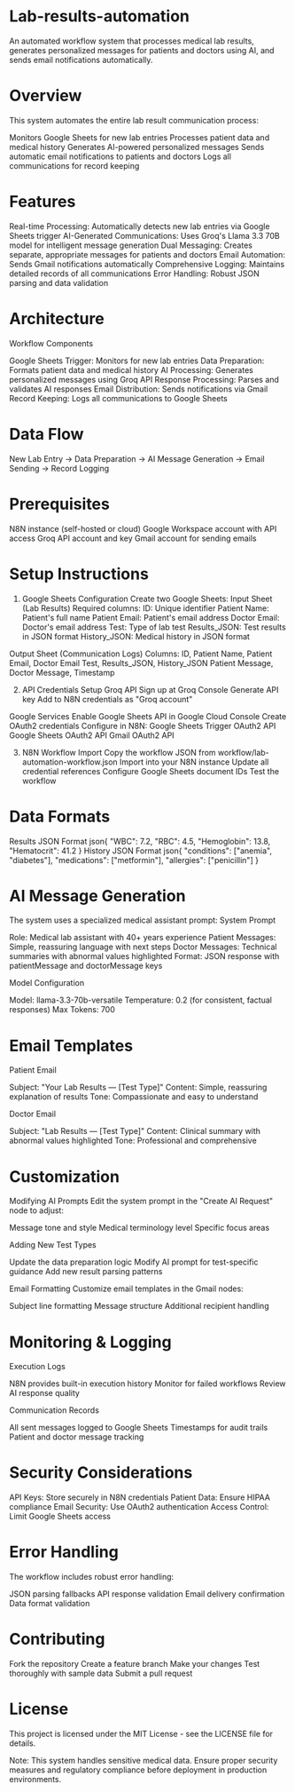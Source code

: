 # Lab-results-automation
An automated workflow system that processes medical lab results, generates personalized messages for patients and doctors using AI, and sends email notifications automatically.

# Overview
This system automates the entire lab result communication process:

Monitors Google Sheets for new lab entries
Processes patient data and medical history
Generates AI-powered personalized messages
Sends automatic email notifications to patients and doctors
Logs all communications for record keeping

# Features

Real-time Processing: Automatically detects new lab entries via Google Sheets trigger
AI-Generated Communications: Uses Groq's Llama 3.3 70B model for intelligent message generation
Dual Messaging: Creates separate, appropriate messages for patients and doctors
Email Automation: Sends Gmail notifications automatically
Comprehensive Logging: Maintains detailed records of all communications
Error Handling: Robust JSON parsing and data validation

# Architecture
Workflow Components

Google Sheets Trigger: Monitors for new lab entries
Data Preparation: Formats patient data and medical history
AI Processing: Generates personalized messages using Groq API
Response Processing: Parses and validates AI responses
Email Distribution: Sends notifications via Gmail
Record Keeping: Logs all communications to Google Sheets

# Data Flow
New Lab Entry → Data Preparation → AI Message Generation → Email Sending → Record Logging

# Prerequisites
N8N instance (self-hosted or cloud)
Google Workspace account with API access
Groq API account and key
Gmail account for sending emails

# Setup Instructions
1. Google Sheets Configuration
Create two Google Sheets:
Input Sheet (Lab Results)
Required columns:
ID: Unique identifier
Patient Name: Patient's full name
Patient Email: Patient's email address
Doctor Email: Doctor's email address
Test: Type of lab test
Results_JSON: Test results in JSON format
History_JSON: Medical history in JSON format

Output Sheet (Communication Logs)
Columns:
ID, Patient Name, Patient Email, Doctor Email
Test, Results_JSON, History_JSON
Patient Message, Doctor Message, Timestamp

2. API Credentials Setup
Groq API
Sign up at Groq Console
Generate API key
Add to N8N credentials as "Groq account"

Google Services
Enable Google Sheets API in Google Cloud Console
Create OAuth2 credentials
Configure in N8N:
Google Sheets Trigger OAuth2 API
Google Sheets OAuth2 API
Gmail OAuth2 API



3. N8N Workflow Import
Copy the workflow JSON from workflow/lab-automation-workflow.json
Import into your N8N instance
Update all credential references
Configure Google Sheets document IDs
Test the workflow

# Data Formats
Results JSON Format
json{
  "WBC": 7.2,
  "RBC": 4.5,
  "Hemoglobin": 13.8,
  "Hematocrit": 41.2
}
History JSON Format
json{
  "conditions": ["anemia", "diabetes"],
  "medications": ["metformin"],
  "allergies": ["penicillin"]
}
# AI Message Generation
The system uses a specialized medical assistant prompt:
System Prompt

Role: Medical lab assistant with 40+ years experience
Patient Messages: Simple, reassuring language with next steps
Doctor Messages: Technical summaries with abnormal values highlighted
Format: JSON response with patientMessage and doctorMessage keys

Model Configuration

Model: llama-3.3-70b-versatile
Temperature: 0.2 (for consistent, factual responses)
Max Tokens: 700

# Email Templates
Patient Email

Subject: "Your Lab Results — [Test Type]"
Content: Simple, reassuring explanation of results
Tone: Compassionate and easy to understand

Doctor Email

Subject: "Lab Results — [Test Type]"
Content: Clinical summary with abnormal values highlighted
Tone: Professional and comprehensive

# Customization
Modifying AI Prompts
Edit the system prompt in the "Create AI Request" node to adjust:

Message tone and style
Medical terminology level
Specific focus areas

Adding New Test Types

Update the data preparation logic
Modify AI prompt for test-specific guidance
Add new result parsing patterns

Email Formatting
Customize email templates in the Gmail nodes:

Subject line formatting
Message structure
Additional recipient handling

# Monitoring & Logging
Execution Logs

N8N provides built-in execution history
Monitor for failed workflows
Review AI response quality

Communication Records

All sent messages logged to Google Sheets
Timestamps for audit trails
Patient and doctor message tracking

# Security Considerations

API Keys: Store securely in N8N credentials
Patient Data: Ensure HIPAA compliance
Email Security: Use OAuth2 authentication
Access Control: Limit Google Sheets access

# Error Handling
The workflow includes robust error handling:

JSON parsing fallbacks
API response validation
Email delivery confirmation
Data format validation

# Contributing

Fork the repository
Create a feature branch
Make your changes
Test thoroughly with sample data
Submit a pull request

# License
This project is licensed under the MIT License - see the LICENSE file for details.

Note: This system handles sensitive medical data. Ensure proper security measures and regulatory compliance before deployment in production environments.
